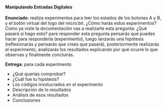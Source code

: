 #### Manipulando Entradas Digitales

**Enunciado**: realiza experimentos para leer los estados de los botones A y B, y el botón virtual del logo del micro:bit. ¿Cómo 
harás estos experimentos? Como ya viste la documentación vas a realizarte esta pregunta: ¿Qué pasará si hago esto? para responder 
esta pregunta pensarás qué puedes hacer para responderla (experimento), luego lanzarás una hipótesis (reflexionarás y pensarás 
que crees que pasará), posteriormente realizarás el experimento, analizarás los resultados explicando por qué ocurre lo 
que observas y finalmente concluirás.

**Entrega**: para cada experimento

- ¿Qué querías comprobar?
- ¿Cuál fue tu hipótesis?
- Los códigos involucrados en el experimento
- Descripción de lo resultados
- Análisis de esos resultados
- Conclusiones

